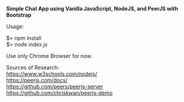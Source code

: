 <b>Simple Chat App using Vanilla JavaScript, NodeJS, and PeerJS with Bootstrap</b>

Usage:

$> npm install <br>
$> node index.js <br>

Use only Chrome Browser for now.

Sources of Research: <br>
https://www.w3schools.com/nodejs/ <br>
https://peerjs.com/docs/ <br>
https://github.com/peers/peerjs-server <br>
https://github.com/chriskwan/peerjs-demo <br>
